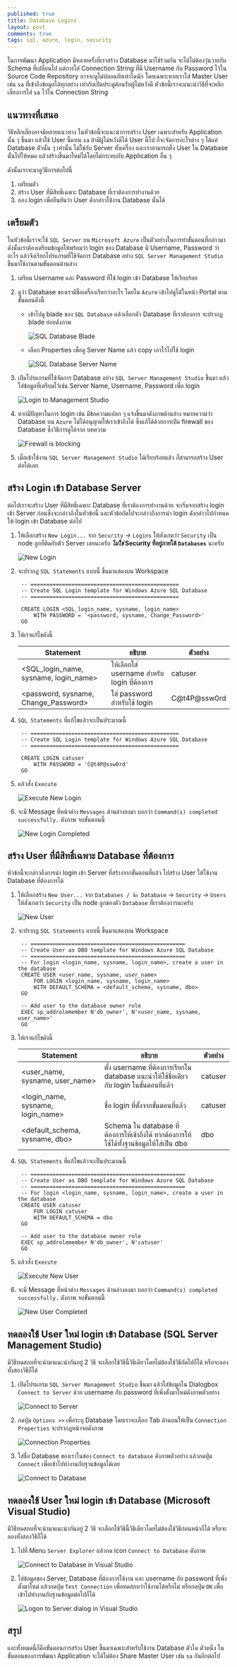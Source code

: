 ```yaml
---
published: true
title: Database Logins
layout: post
comments: true
tags: sql, azure, login, security
---
```

ในการพัฒนา Application มีหลายครั้งที่เราสร้าง Database มาใช้ร่วมกัน จะได้ไม่ต้องวุ่นวายกับ Schema ที่เปลี่ยนไป
แต่การใส่ Connection String ที่มี Username กับ Password ไว้ใน Source Code Repository อาจจะดูไม่ปลอดภัยเท่าใดนัก
โดยเฉพาะหากเราใส่ Master User เช่น `sa` ที่เข้าถึงข้อมูลได้ทุกอย่าง เท่ากับเปิดประตูต้อนรับผู้ไม่หวังดี
หัวข้อนี้เราจะแนะนำวิธีที่จะหลีกเลี่ยงการใส่ `sa` ไว้ใน Connection String

<!-- break -->

## แนวทางที่เสนอ
วิธีหลีกเลี่ยงอาจมีหลายแนวทาง ในหัวข้อนี้จะแนะนำการสร้าง User เฉพาะสำหรับ Application นั้น ๆ ขึ้นมา แล้วใช้ User นี้แทน `sa` ถ้ามีผู้ไม่หวังดีได้ User นี้ไป
ก็จะจัดการอะไรต่าง ๆ ได้แค่ Database ตัวนั้น ๆ เท่านั้น ไม่ใช่กับ Server ทั้งเครื่อง และเราสามารถทิ้ง User ใน Database นั้นไปให้หมด แล้วสร้างขึ้นมาใหม่ได้โดยไม่กระทบกับ Application อื่น ๆ

ดังนั้นเราจะมาดูวิธีการต่อไปนี้

1. เตรียมตัว
2. สร้าง User ที่มีสิทธิ์เฉพาะ Database ที่เราต้องการทำงานด้วย
3. ลอง login เพื่อยืนยันว่า User ดังกล่าวใช้งาน Database นั้นได้

## เตรียมตัว
ในหัวข้อนี้เราจะใช้ `SQL Server` บน `Microsoft Azure` เป็นตัวอย่างในการทำขั้นตอนที่กล่าวมา ดังนั้นเราต้องเตรียมข้อมูลให้พร้อมว่า login ของ Database
มี Username, Password ว่าอะไร แล้วจึงเรียกโปรแกรมที่ใช้จัดการ Database อย่าง `SQL Server Management Studio` ขึ้นมาใช้งานตามขั้นตอนด้านล่าง

1. เตรียม Username และ Password ที่ใช้ login เข้า Database ให้เรียบร้อย
2. ดูว่า Database ของเรามีชื่อเครื่องเรียกว่าอะไร โดยใน `Azure` เข้าไปดูได้ในหน้า Portal ตามขั้นตอนดังนี้
    * เข้าไปดู blade ของ `SQL Database` แล้วเลือกตัว Database ที่เราต้องการ จะปรากฏ blade ย่อยดังภาพ
        
        ![SQL Database Blade][db-blade]

    * เลือก Properties เพื่อดู Server Name แล้ว copy เอาไว้ไปใช้ login

        ![SQL Database Server Name][db-server-name]

3. เปิดโปรแกรมที่ใช้จัดการ Database อย่าง `SQL Server Management Studio` ขึ้นมา แล้วใส่ข้อมูลที่เตรียมไว้เช่น Server Name, Username, Password เพื่อ login

    ![Login to Management Studio][mgr-studio-login]

4. หากมีปัญหาในการ login เช่น มีข้อความแปลก ๆ แจ้งขึ้นมาดังภาพด้านล่าง หมายความว่า Database บน `Azure` ไม่ได้อนุญาตให้เราเข้าถึงได้ ซึ่งแก้ได้ด้วยการเปิด firewall ของ Database ซึ่งวิธีการดูได้จาก บทความ

    ![Firewall is blocking][sql-firewall]

5. เมื่อเข้าใช้งาน `SQL Server Management Studio` ได้เรียบร้อยแล้ว ก็สามารถสร้าง User ต่อได้เลย

## สร้าง Login เข้า Database Server 
ต่อไปเราจะสร้าง User ที่มีสิทธิ์เฉพาะ Database ที่เราต้องการทำงานด้วย จะเริ่มจากสร้าง login เข้า Server ก่อนซึ่งจะกล่าวถึงในหัวข้อนี้ และหัวข้อถัดไปจะกล่าวถึงการนำ login ดังกล่าวไปกำหนดให้ login เข้า Database ต่อไป

1. ให้เลือกสร้าง `New Login...` จาก `Security` -> `Logins` ให้สังเกตว่า `Security` เป็น node ลูกที่ติดกับตัว Server เลยนะครับ ***ไม่ใช่* Security ที่อยู่ภายใต้ `Databases`** นะครับ

    ![New Login][server-new-login]

2. จะปรากฏ `SQL Statements` แบบนี้ ขึ้นมาแสดงบน Workspace

        -- ===============================================
        -- Create SQL Login template for Windows Azure SQL Database
        -- ===============================================

        CREATE LOGIN <SQL_login_name, sysname, login_name> 
            WITH PASSWORD = '<password, sysname, Change_Password>' 
        GO

3. ให้เราแก้ไขดังนี้

    | Statement | อธิบาย | ตัวอย่าง  |
    |---------------------------------------|---------------------------------------|--------------|
    | <SQL_login_name, sysname, login_name> | ให้เลือกใส่ username สำหรับ login ที่ต้องการ       | catuser |
    | <password, sysname, Change_Password> | ใส่ password สำหรับใช้ login   | C@t4P@ssw0rd |

4. `SQL Statements` ที่แก้ไขแล้วจะเป็นประมาณนี้ 

        -- ===============================================
        -- Create SQL Login template for Windows Azure SQL Database
        -- ===============================================

        CREATE LOGIN catuser 
            WITH PASSWORD = 'C@t4P@ssw0rd' 
        GO

5. แล้วสั่ง `Execute`

    ![Execute New Login][mgr-studio-execute-new-login]

6. จะมี Message ที่หน้าต่าง `Messages` ด้านล่างลงมา บอกว่า `Command(s) completed successfully.` ดังภาพ จบขั้นตอนนี้

    ![New Login Completed][mgr-studio-execute-new-login-completed]

## สร้าง User ที่มีสิทธิ์เฉพาะ Database ที่ต้องการ
หัวข้อนี้จะกล่าวถึงการนำ login เข้า Server ที่สร้างจากขั้นตอนที่แล้ว ไปสร้าง User ให้ใช้งาน Database ที่ต้องการได้

1. ให้เลือกสร้าง `New User...` จาก `Databases / ชื่อ Database` -> `Security` -> `Users` ให้สังเกตว่า `Security` เป็น node ลูกของตัว `Database` ที่เราต้องการนะครับ

    ![New User][server-new-user]

2. จะปรากฏ `SQL Statements` แบบนี้ ขึ้นมาแสดงบน Workspace

        -- =================================================
        -- Create User as DBO template for Windows Azure SQL Database
        -- =================================================
        -- For login <login_name, sysname, login_name>, create a user in the database
        CREATE USER <user_name, sysname, user_name>
            FOR LOGIN <login_name, sysname, login_name>
            WITH DEFAULT_SCHEMA = <default_schema, sysname, dbo>
        GO

        -- Add user to the database owner role
        EXEC sp_addrolemember N'db_owner', N'<user_name, sysname, user_name>'
        GO

3. ให้เราแก้ไขดังนี้

    | Statement | อธิบาย | ตัวอย่าง  |
    |---------------------------------------|---------------------------------------|--------------|
    | <user_name, sysname, user_name> | ตั้ง username ที่ต้องการเรียกใน database แนะนำให้ใช้ชื่อเดียวกับ login ในขั้นตอนที่แล้ว | catuser |
    | <login_name, sysname, login_name> | ชื่อ login ที่ตั้งจากขั้นตอนที่แล้ว | catuser |
    | <default_schema, sysname, dbo> | Schema ใน database ที่ต้องการให้เข้าถึงได้ หากต้องการให้ใช้ได้ทั้งฐานข้อมูลให้ใส่เป็น dbo | dbo |

4. `SQL Statements` ที่แก้ไขแล้วจะเป็นประมาณนี้ 

        -- =================================================
        -- Create User as DBO template for Windows Azure SQL Database
        -- =================================================
        -- For login <login_name, sysname, login_name>, create a user in the database
        CREATE USER catuser
            FOR LOGIN catuser
            WITH DEFAULT_SCHEMA = dbo
        GO

        -- Add user to the database owner role
        EXEC sp_addrolemember N'db_owner', N'catuser'
        GO

5. แล้วสั่ง `Execute`

    ![Execute New User][mgr-studio-execute-new-user]

6. จะมี Message ที่หน้าต่าง `Messages` ด้านล่างลงมา บอกว่า `Command(s) completed successfully.` ดังภาพ จบขั้นตอนนี้

    ![New User Completed][mgr-studio-execute-new-user-completed]

## ทดลองใช้ User ใหม่ login เข้า Database (SQL Server Management Studio)
มีวิธีทดสอบที่จะนำมาแนะนำกันอยู่ 2 วิธี จะเลือกใช้วิธีนี้วิธีเดียวโดยไม่ต้องใช้วิธีถัดไปก็ได้ หรือจะลองทั้งสองวิธีก็ได้

1. เปิดโปรแกรม `SQL Server Management Studio` ขึ้นมา แล้วใส่ข้อมูลใน Dialogbox `Connect to Server` ด้วย username กับ password ที่เพิ่งตั้งมาใหม่ดังภาพตัวอย่าง

    ![Connect to Server][mgr-studio-connect-2-server]

2. กดปุ่ม `Options >>` เพื่อระบุ Database โดยเราจะเลือก Tab ด้านบนให้เป็น `Connection Properties` จะปรากฏหน้าจอดังภาพ

    ![Connection Properties][mgr-studio-connection-properties]

3. ใส่ชื่อ Database ของเราในช่อง `Connect to database` ดังภาพตัวอย่าง แล้วกดปุ่ม `Connect` เพื่อเข้าไปทำงานกับฐานข้อมูลได้เลย

    ![Connect to Database][mgr-studio-connect-2-database]

## ทดลองใช้ User ใหม่ login เข้า Database (Microsoft Visual Studio)
มีวิธีทดสอบที่จะนำมาแนะนำกันอยู่ 2 วิธี จะเลือกใช้วิธีนี้วิธีเดียวโดยไม่ต้องใช้วิธีก่อนหน้าก็ได้ หรือจะลองทั้งสองวิธีก็ได้

1. ไปที่ Menu `Server Explorer` แล้วกด icon `Connect to Database` ดังภาพ

    ![Connect to Database in Visual Studio][vs-connect-2-db]

2. ใส่ข้อมูลของ Server, Database ที่ต้องการใช้งาน และ username กับ password ที่เพิ่งตั้งมาใหม่ แล้วกดปุ่ม `Test Connection` เพื่อทดสอบว่าใช้งานได้หรือไม่ หรือกดปุ่ม `OK` เพื่อเข้าไปทำงานกับฐานข้อมูลต่อไปก็ได้

    ![Logon to Server dialog in Visual Studio][vs-logon-2-db]


## สรุป
และทั้งหมดนี้ก็คือขั้นตอนการสร้าง User ขึ้นมาเฉพาะสำหรับใช้งาน Database ตัวใด ตัวหนึ่ง ในขั้นตอนของการพัฒนา Application จะได้ไม่ต้อง Share Master User เช่น `sa` กันอีกต่อไป

[db-blade]: /imgs/azure-sql-db-blade.png "From Azure Management Portal"
[db-server-name]: /imgs/azure-sql-db-server-name.png "From Azure Management Portal"
[mgr-studio-login]: /imgs/sql-mgr-studio-login.png "SQL Server Management Studio login screen"
[sql-firewall]: /imgs/azure-sql-firewall-blocked.png "Firewall rule is not allowed to access the DB Server"
[server-new-login]: /imgs/sql-mgr-studio-new-login.png "New Login to a DB Server"
[mgr-studio-execute-new-login]: /imgs/sql-mgr-studio-execute-new-login.png "Execute New DB Server Login"
[mgr-studio-execute-new-login-completed]: imgs/sql-mgr-studio-completed-execute-new-login.png "Execute New DB Server Login Completed"
[server-new-user]: /imgs/sql-mgr-studio-new-user.png "New User to the Database"
[mgr-studio-execute-new-user]: /imgs/sql-mgr-studio-execute-new-user.png "Execute New User in the Database"
[mgr-studio-execute-new-user-completed]: /imgs/sql-mgr-studio-completed-execute-new-user.png "Execute New User into the Database Completed"
[mgr-studio-connect-2-server]: /imgs/sql-mgr-studio-connect-2-server.png "Connect to Server in SQL Server Management Studio"
[mgr-studio-connection-properties]: /imgs/sql-mgr-studio-connection-properties.png "Connection Properties in dialogbox Connect to Server in SQL Server Management Studio"
[mgr-studio-connect-2-database]: /imgs/sql-mgr-studio-connect-2-database.png "Specify the Database Name"
[vs-connect-2-db]: /imgs/vs-svr-explorer-connect-2-db.png "Connect to Database in Server Explorer"
[vs-logon-2-db]: /imgs/vs-logon-2-db.png "Logon to the server dialogbox in Visual Studio"
